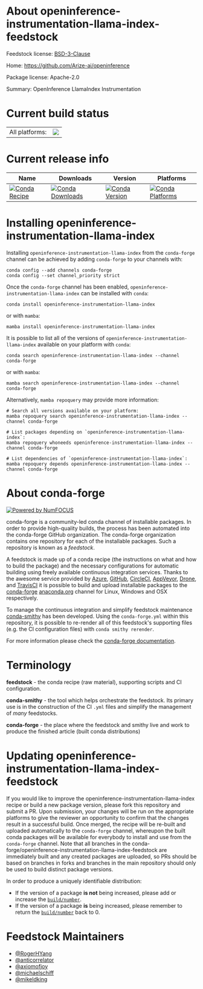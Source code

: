 About openinference-instrumentation-llama-index-feedstock
=========================================================

Feedstock license: [BSD-3-Clause](https://github.com/conda-forge/openinference-instrumentation-llama-index-feedstock/blob/main/LICENSE.txt)

Home: https://github.com/Arize-ai/openinference

Package license: Apache-2.0

Summary: OpenInference LlamaIndex Instrumentation

Current build status
====================


<table><tr><td>All platforms:</td>
    <td>
      <a href="https://dev.azure.com/conda-forge/feedstock-builds/_build/latest?definitionId=21583&branchName=main">
        <img src="https://dev.azure.com/conda-forge/feedstock-builds/_apis/build/status/openinference-instrumentation-llama-index-feedstock?branchName=main">
      </a>
    </td>
  </tr>
</table>

Current release info
====================

| Name | Downloads | Version | Platforms |
| --- | --- | --- | --- |
| [![Conda Recipe](https://img.shields.io/badge/recipe-openinference--instrumentation--llama--index-green.svg)](https://anaconda.org/conda-forge/openinference-instrumentation-llama-index) | [![Conda Downloads](https://img.shields.io/conda/dn/conda-forge/openinference-instrumentation-llama-index.svg)](https://anaconda.org/conda-forge/openinference-instrumentation-llama-index) | [![Conda Version](https://img.shields.io/conda/vn/conda-forge/openinference-instrumentation-llama-index.svg)](https://anaconda.org/conda-forge/openinference-instrumentation-llama-index) | [![Conda Platforms](https://img.shields.io/conda/pn/conda-forge/openinference-instrumentation-llama-index.svg)](https://anaconda.org/conda-forge/openinference-instrumentation-llama-index) |

Installing openinference-instrumentation-llama-index
====================================================

Installing `openinference-instrumentation-llama-index` from the `conda-forge` channel can be achieved by adding `conda-forge` to your channels with:

```
conda config --add channels conda-forge
conda config --set channel_priority strict
```

Once the `conda-forge` channel has been enabled, `openinference-instrumentation-llama-index` can be installed with `conda`:

```
conda install openinference-instrumentation-llama-index
```

or with `mamba`:

```
mamba install openinference-instrumentation-llama-index
```

It is possible to list all of the versions of `openinference-instrumentation-llama-index` available on your platform with `conda`:

```
conda search openinference-instrumentation-llama-index --channel conda-forge
```

or with `mamba`:

```
mamba search openinference-instrumentation-llama-index --channel conda-forge
```

Alternatively, `mamba repoquery` may provide more information:

```
# Search all versions available on your platform:
mamba repoquery search openinference-instrumentation-llama-index --channel conda-forge

# List packages depending on `openinference-instrumentation-llama-index`:
mamba repoquery whoneeds openinference-instrumentation-llama-index --channel conda-forge

# List dependencies of `openinference-instrumentation-llama-index`:
mamba repoquery depends openinference-instrumentation-llama-index --channel conda-forge
```


About conda-forge
=================

[![Powered by
NumFOCUS](https://img.shields.io/badge/powered%20by-NumFOCUS-orange.svg?style=flat&colorA=E1523D&colorB=007D8A)](https://numfocus.org)

conda-forge is a community-led conda channel of installable packages.
In order to provide high-quality builds, the process has been automated into the
conda-forge GitHub organization. The conda-forge organization contains one repository
for each of the installable packages. Such a repository is known as a *feedstock*.

A feedstock is made up of a conda recipe (the instructions on what and how to build
the package) and the necessary configurations for automatic building using freely
available continuous integration services. Thanks to the awesome service provided by
[Azure](https://azure.microsoft.com/en-us/services/devops/), [GitHub](https://github.com/),
[CircleCI](https://circleci.com/), [AppVeyor](https://www.appveyor.com/),
[Drone](https://cloud.drone.io/welcome), and [TravisCI](https://travis-ci.com/)
it is possible to build and upload installable packages to the
[conda-forge](https://anaconda.org/conda-forge) [anaconda.org](https://anaconda.org/)
channel for Linux, Windows and OSX respectively.

To manage the continuous integration and simplify feedstock maintenance
[conda-smithy](https://github.com/conda-forge/conda-smithy) has been developed.
Using the ``conda-forge.yml`` within this repository, it is possible to re-render all of
this feedstock's supporting files (e.g. the CI configuration files) with ``conda smithy rerender``.

For more information please check the [conda-forge documentation](https://conda-forge.org/docs/).

Terminology
===========

**feedstock** - the conda recipe (raw material), supporting scripts and CI configuration.

**conda-smithy** - the tool which helps orchestrate the feedstock.
                   Its primary use is in the construction of the CI ``.yml`` files
                   and simplify the management of *many* feedstocks.

**conda-forge** - the place where the feedstock and smithy live and work to
                  produce the finished article (built conda distributions)


Updating openinference-instrumentation-llama-index-feedstock
============================================================

If you would like to improve the openinference-instrumentation-llama-index recipe or build a new
package version, please fork this repository and submit a PR. Upon submission,
your changes will be run on the appropriate platforms to give the reviewer an
opportunity to confirm that the changes result in a successful build. Once
merged, the recipe will be re-built and uploaded automatically to the
`conda-forge` channel, whereupon the built conda packages will be available for
everybody to install and use from the `conda-forge` channel.
Note that all branches in the conda-forge/openinference-instrumentation-llama-index-feedstock are
immediately built and any created packages are uploaded, so PRs should be based
on branches in forks and branches in the main repository should only be used to
build distinct package versions.

In order to produce a uniquely identifiable distribution:
 * If the version of a package **is not** being increased, please add or increase
   the [``build/number``](https://docs.conda.io/projects/conda-build/en/latest/resources/define-metadata.html#build-number-and-string).
 * If the version of a package **is** being increased, please remember to return
   the [``build/number``](https://docs.conda.io/projects/conda-build/en/latest/resources/define-metadata.html#build-number-and-string)
   back to 0.

Feedstock Maintainers
=====================

* [@RogerHYang](https://github.com/RogerHYang/)
* [@anticorrelator](https://github.com/anticorrelator/)
* [@axiomofjoy](https://github.com/axiomofjoy/)
* [@michaelschiff](https://github.com/michaelschiff/)
* [@mikeldking](https://github.com/mikeldking/)

